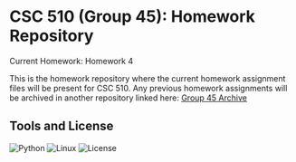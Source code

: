 # CSC 510 (Group 45): Homework Repository

Current Homework: Homework 4

This is the homework repository where the current homework assignment files will be present for CSC 510. Any previous homework 
assignments will be archived in another repository linked here: [Group 45 Archive](https://github.com/CSC510-Fall2024-MBS/Archive)

## Tools and License

![Python](https://img.shields.io/badge/Python-3776AB?style=for-the-badge&logo=python&logoColor=white)
![Linux](https://img.shields.io/badge/Linux-FCC624?style=for-the-badge&logo=linux&logoColor=black)
![License](https://img.shields.io/badge/License-MIT-blue.svg)

